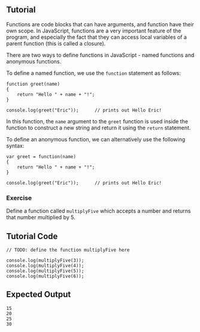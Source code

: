 Tutorial
--------

Functions are code blocks that can have arguments, and function have their own scope. In JavaScript, functions are a very important feature of the program, and especially the fact that they can access local variables of a parent function (this is called a closure). 

There are two ways to define functions in JavaScript - named functions and anonymous functions.

To define a named function, we use the `function` statement as follows:

	function greet(name)
	{
	    return "Hello " + name + "!";
	}

	console.log(greet("Eric"));      // prints out Hello Eric!

In this function, the `name` argument to the `greet` function is used inside the function to construct a new string and return it using the `return` statement.

To define an anonymous function, we can alternatively use the following syntax:

	var greet = function(name)
	{
	    return "Hello " + name + "!";
	}

	console.log(greet("Eric"));      // prints out Hello Eric!

### Exercise

Define a function called `multiplyFive` which accepts a number and returns that number multiplied by 5.

Tutorial Code
-------------

	// TODO: define the function multiplyFive here
	
	console.log(multiplyFive(3));
	console.log(multiplyFive(4));
	console.log(multiplyFive(5));
	console.log(multiplyFive(6));

Expected Output
---------------

	15
	20
	25
	30
